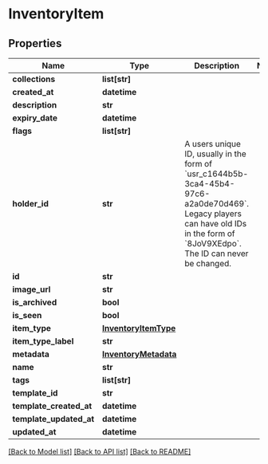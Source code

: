 # InventoryItem


## Properties
Name | Type | Description | Notes
------------ | ------------- | ------------- | -------------
**collections** | **list[str]** |  | 
**created_at** | **datetime** |  | 
**description** | **str** |  | 
**expiry_date** | **datetime** |  | 
**flags** | **list[str]** |  | 
**holder_id** | **str** | A users unique ID, usually in the form of &#x60;usr_c1644b5b-3ca4-45b4-97c6-a2a0de70d469&#x60;. Legacy players can have old IDs in the form of &#x60;8JoV9XEdpo&#x60;. The ID can never be changed. | 
**id** | **str** |  | 
**image_url** | **str** |  | 
**is_archived** | **bool** |  | 
**is_seen** | **bool** |  | 
**item_type** | [**InventoryItemType**](InventoryItemType.md) |  | 
**item_type_label** | **str** |  | 
**metadata** | [**InventoryMetadata**](InventoryMetadata.md) |  | 
**name** | **str** |  | 
**tags** | **list[str]** |  | 
**template_id** | **str** |  | 
**template_created_at** | **datetime** |  | 
**template_updated_at** | **datetime** |  | 
**updated_at** | **datetime** |  | 

[[Back to Model list]](../README.md#documentation-for-models) [[Back to API list]](../README.md#documentation-for-api-endpoints) [[Back to README]](../README.md)


